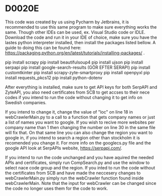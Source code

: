 # D0020E
This code was created by us using Pycharm by Jetbrains, it is recommended to use this same program to make sure everything works the same. Though other IDEs can be used, ex. Visual Studio code or IDLE.
Download the code and run it in your IDE of choice, make sure you have the lastes python interpreter installed, then install the packages listed bellow. A guide to doing this can be found here: https://packaging.python.org/en/latest/tutorials/installing-packages/ .

pip install scrapy
pip install beautifulsoup4
pip install ujson
pip install serpapi
pip install google-search-results (GÖR EFTER SERAPI)
pip install customtkinter
pip install scrapy-zyte-smartproxy
pip install openpyxl
pip install requests_pkcs12
pip install python-dotenv

After everything is installed, make sure to get API keys for both SerpAPI and ZyteAPI, you also need certificates from SCB to get accses to their nece codes if you intend to run the code without changing it to get info on Swedish companies. 

If you intend to change it, change the value of "loc" on line 18 in webCrawlerMain.py to a call to a function that gets company names or just a list of names you want to google. If you wish to recive more websites per company name than 1 then changing the number on line 30 in the same file will fix that. On that same line you can also change the region you want to google in, if you intend to search a region other than stockholm it is recomended you change it. For more info on the googlecs.py file and the google API look at SerpAPIs website, https://serpapi.com/.

If you intend to run the code unchanged and you have aquired the needed APIs and certificates, simply run CompSearch.py and use the window to select nace code group and the region. If you inted to run the code without the certificates from SCB and have made the neccesery changes to webCrawlerMain.py simply run the webCrawler function found inside webCrawlerMain. Note that the input for webCrawler can be changed since the code no longer uses them for the code to work. 



